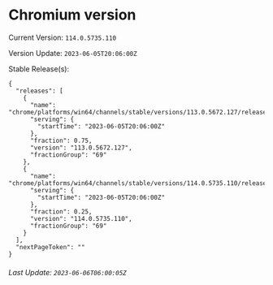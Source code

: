 # Chromium version

Current Version: `114.0.5735.110`

Version Update: `2023-06-05T20:06:00Z`

Stable Release(s):
```
{
  "releases": [
    {
      "name": "chrome/platforms/win64/channels/stable/versions/113.0.5672.127/releases/1685995560",
      "serving": {
        "startTime": "2023-06-05T20:06:00Z"
      },
      "fraction": 0.75,
      "version": "113.0.5672.127",
      "fractionGroup": "69"
    },
    {
      "name": "chrome/platforms/win64/channels/stable/versions/114.0.5735.110/releases/1685995560",
      "serving": {
        "startTime": "2023-06-05T20:06:00Z"
      },
      "fraction": 0.25,
      "version": "114.0.5735.110",
      "fractionGroup": "69"
    }
  ],
  "nextPageToken": ""
}
```

###### Last Update: `2023-06-06T06:00:05Z`
        